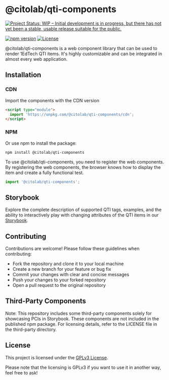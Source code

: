 # @citolab/qti-components

<a href="https://www.repostatus.org/#wip"><img src="https://www.repostatus.org/badges/latest/wip.svg" alt="Project Status: WIP – Initial development is in progress, but there has not yet been a stable, usable release suitable for the public." /></a>

[![npm version](https://badge.fury.io/js/%40citolab%2Fqti-components.svg)](https://badge.fury.io/js/%40citolab%2Fqti-components)
[![License](https://img.shields.io/badge/license-GPL-blue.svg)](https://opensource.org/license/gpl-2-0/)

@citolab/qti-components is a web component library that can be used to render 1EdTech QTI items.
It's highly customizable and can be integrated in almost every web application.

## Installation

### CDN

Import the components with the CDN version

```html
<script type="module">
  import 'https://unpkg.com/@citolab/qti-components/cdn';
</script>
```

### NPM

Or use npm to install the package:

```shell
npm install @citolab/qti-components
```

To use @citolab/qti-components, you need to register the web components. By registering the web components, the browser knows how to display the item and create a fully functional test.

```javascript
import '@citolab/qti-components';
```

## Storybook

Explore the complete description of supported QTI tags, examples, and the ability to interactively play with changing attributes of the QTI items in our [Storybook](https://qti-components.citolab.nl/).

## Contributing

Contributions are welcome! Please follow these guidelines when contributing:

- Fork the repository and clone it to your local machine
- Create a new branch for your feature or bug fix
- Commit your changes with clear and concise messages
- Push your changes to your forked repository
- Open a pull request to the original repository

## Third-Party Components

Note: This repository includes some third-party components solely for showcasing PCIs in Storybook. These components are not included in the published npm package. For licensing details, refer to the LICENSE file in the third-party directory.

## License

This project is licensed under the [GPLv3 License](LICENSE).

Please note that the licensing is GPLv3 if you want to use it in another way, feel free to ask!
